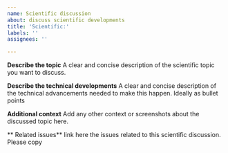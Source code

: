 ```yaml
---
name: Scientific discussion
about: discuss scientific developments
title: 'Scientific:'
labels: ''
assignees: ''

---
```


**Describe the topic**
A clear and concise description of the scientific topic you want to discuss.

**Describe the technical developments**
A clear and concise description of the technical advancements needed to make this happen. Ideally as bullet points

**Additional context**
Add any other context or screenshots about the discussed topic here. 

** Related issues**
link here the issues related to this scientific discussion. 
Please copy

